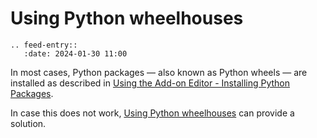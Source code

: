 # Using Python wheelhouses

```{eval-rst}
.. feed-entry::
   :date: 2024-01-30 11:00
```

In most cases, Python packages &mdash; also known as Python wheels &mdash; are installed as described in <a href="../howtos/using_add_on_editor/using_add_on_editor.html#installing-python-packages">Using the Add-on Editor - Installing Python Packages</a>.

In case this does not work, [Using Python wheelhouses](../howtos/using_wheelhouses/using_wheelhouses) can provide a solution.
